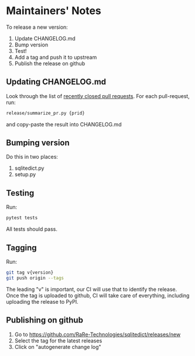 # Maintainers' Notes

To release a new version:

1. Update CHANGELOG.md
2. Bump version
3. Test!
4. Add a tag and push it to upstream
5. Publish the release on github

## Updating CHANGELOG.md

Look through the list of [recently closed pull requests](https://github.com/RaRe-Technologies/sqlitedict/pulls?q=is%3Apr+is%3Aclosed).
For each pull-request, run:

```bash
release/summarize_pr.py {prid}
```

and copy-paste the result into CHANGELOG.md

## Bumping version

Do this in two places:

1. sqlitedict.py
2. setup.py

## Testing

Run:

```bash
pytest tests
```

All tests should pass.

## Tagging

Run:

```bash
git tag v{version}
git push origin --tags
```

The leading "v" is important, our CI will use that to identify the release.
Once the tag is uploaded to github, CI will take care of everything, including uploading the release to PyPI.

## Publishing on github

1. Go to https://github.com/RaRe-Technologies/sqlitedict/releases/new
2. Select the tag for the latest releases
3. Click on "autogenerate change log"
